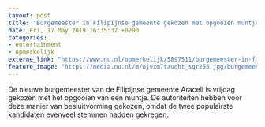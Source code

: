 ```yaml
---
layout: post
title: "Burgemeester in Filipijnse gemeente gekozen met opgooien muntje"
date: Fri, 17 May 2019 16:35:37 +0200
categories: 
- entertainment 
- opmerkelijk 
externe_link: "https://www.nu.nl/opmerkelijk/5897511/burgemeester-in-filipijnse-gemeente-gekozen-met-opgooien-muntje.html"
feature_image: "https://media.nu.nl/m/ojvxm7tauqht_sqr256.jpg/burgemeester-in-filipijnse-gemeente-gekozen-met-opgooien-muntje.jpg"
---
```


De nieuwe burgemeester van de Filipijnse gemeente Araceli is vrijdag gekozen met het opgooien van een muntje. De autoriteiten hebben voor deze manier van besluitvorming gekozen, omdat de twee populairste kandidaten evenveel stemmen hadden gekregen.
